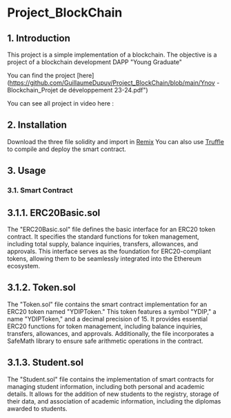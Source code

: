 # Project_BlockChain

## 1. Introduction

This project is a simple implementation of a blockchain.
The objective is a project of a blockchain development DAPP "Young Graduate"

You can find the project [here](https://github.com/GuillaumeDupuy/Project_BlockChain/blob/main/Ynov - Blockchain_Projet de développement 23-24.pdf")

You can see all project in video here :

## 2. Installation

Download the three file solidity and import in [Remix](https://remix.ethereum.org/)
You can also use [Truffle](https://www.trufflesuite.com/) to compile and deploy the smart contract.

## 3. Usage

### 3.1. Smart Contract

## 3.1.1. ERC20Basic.sol

The "ERC20Basic.sol" file defines the basic interface for an ERC20 token contract. It specifies the standard functions for token management, including total supply, balance inquiries, transfers, allowances, and approvals. This interface serves as the foundation for ERC20-compliant tokens, allowing them to be seamlessly integrated into the Ethereum ecosystem.

## 3.1.2. Token.sol

The "Token.sol" file contains the smart contract implementation for an ERC20 token named "YDIPToken." This token features a symbol "YDIP," a name "YDIPToken," and a decimal precision of 15. It provides essential ERC20 functions for token management, including balance inquiries, transfers, allowances, and approvals. Additionally, the file incorporates a SafeMath library to ensure safe arithmetic operations in the contract.

## 3.1.3. Student.sol

The "Student.sol" file contains the implementation of smart contracts for managing student information, including both personal and academic details. It allows for the addition of new students to the registry, storage of their data, and association of academic information, including the diplomas awarded to students.

